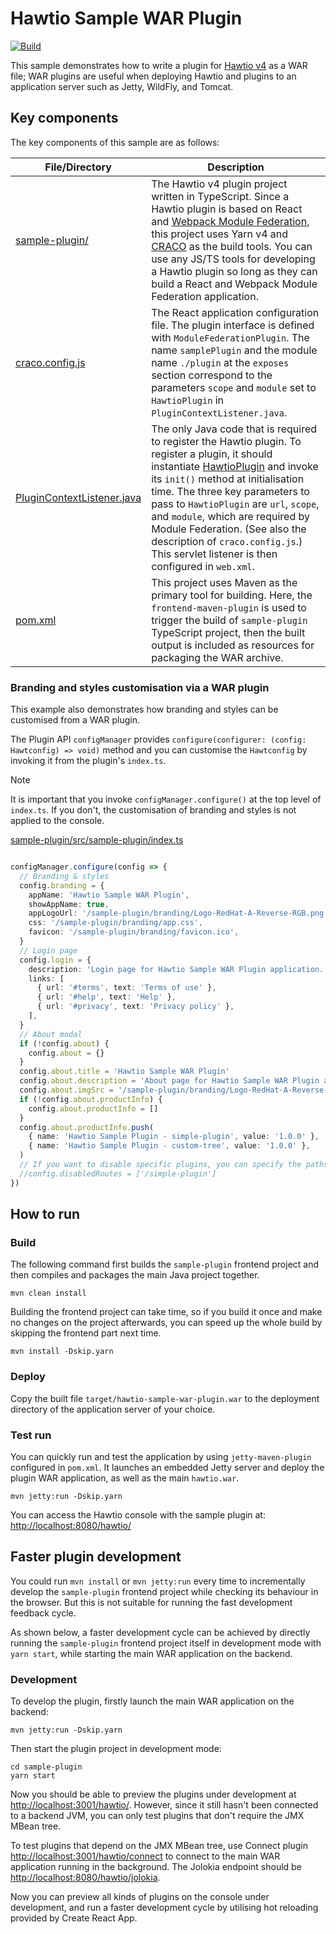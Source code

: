 # Hawtio Sample WAR Plugin

[![Build](https://github.com/hawtio/hawtio-sample-war-plugin-ts/actions/workflows/build.yml/badge.svg)](https://github.com/hawtio/hawtio-sample-war-plugin-ts/actions/workflows/build.yml)

This sample demonstrates how to write a plugin for [Hawtio v4](https://github.com/hawtio/hawtio) as a WAR file; WAR plugins are useful when deploying Hawtio and plugins to an application server such as Jetty, WildFly, and Tomcat.

## Key components

The key components of this sample are as follows:

| File/Directory | Description |
| -------------- | ----------- |
| [sample-plugin/](./sample-plugin) | The Hawtio v4 plugin project written in TypeScript. Since a Hawtio plugin is based on React and [Webpack Module Federation](https://module-federation.github.io/), this project uses Yarn v4 and [CRACO](https://craco.js.org/) as the build tools. You can use any JS/TS tools for developing a Hawtio plugin so long as they can build a React and Webpack Module Federation application. |
| [craco.config.js](./sample-plugin/craco.config.js) | The React application configuration file. The plugin interface is defined with `ModuleFederationPlugin`. The name `samplePlugin` and the module name `./plugin` at the `exposes` section correspond to the parameters `scope` and `module` set to `HawtioPlugin` in `PluginContextListener.java`. |
| [PluginContextListener.java](./src/main/java/io/hawt/examples/sampleplugin/PluginContextListener.java) | The only Java code that is required to register the Hawtio plugin. To register a plugin, it should instantiate [HawtioPlugin](https://github.com/hawtio/hawtio/blob/hawtio-3.0-M3/hawtio-plugin-mbean/src/main/java/io/hawt/web/plugin/HawtioPlugin.java) and invoke its `init()` method at initialisation time. The three key parameters to pass to `HawtioPlugin` are `url`, `scope`, and `module`, which are required by Module Federation. (See also the description of `craco.config.js`.) This servlet listener is then configured in `web.xml`. |
| [pom.xml](./pom.xml) | This project uses Maven as the primary tool for building. Here, the `frontend-maven-plugin` is used to trigger the build of `sample-plugin` TypeScript project, then the built output is included as resources for packaging the WAR archive. |

### Branding and styles customisation via a WAR plugin

This example also demonstrates how branding and styles can be customised from a WAR plugin.

The Plugin API `configManager` provides `configure(configurer: (config: Hawtconfig) => void)` method and you can customise the `Hawtconfig` by invoking it from the plugin's `index.ts`.

> [!NOTE]
> It is important that you invoke `configManager.configure()` at the top level of `index.ts`. If you don't, the customisation of branding and styles is not applied to the console.

[sample-plugin/src/sample-plugin/index.ts](sample-plugin/src/sample-plugin/index.ts)

```typescript

configManager.configure(config => {
  // Branding & styles
  config.branding = {
    appName: 'Hawtio Sample WAR Plugin',
    showAppName: true,
    appLogoUrl: '/sample-plugin/branding/Logo-RedHat-A-Reverse-RGB.png',
    css: '/sample-plugin/branding/app.css',
    favicon: '/sample-plugin/branding/favicon.ico',
  }
  // Login page
  config.login = {
    description: 'Login page for Hawtio Sample WAR Plugin application.',
    links: [
      { url: '#terms', text: 'Terms of use' },
      { url: '#help', text: 'Help' },
      { url: '#privacy', text: 'Privacy policy' },
    ],
  }
  // About modal
  if (!config.about) {
    config.about = {}
  }
  config.about.title = 'Hawtio Sample WAR Plugin'
  config.about.description = 'About page for Hawtio Sample WAR Plugin application.'
  config.about.imgSrc = '/sample-plugin/branding/Logo-RedHat-A-Reverse-RGB.png'
  if (!config.about.productInfo) {
    config.about.productInfo = []
  }
  config.about.productInfo.push(
    { name: 'Hawtio Sample Plugin - simple-plugin', value: '1.0.0' },
    { name: 'Hawtio Sample Plugin - custom-tree', value: '1.0.0' },
  )
  // If you want to disable specific plugins, you can specify the paths to disable them.
  //config.disabledRoutes = ['/simple-plugin']
})
```

## How to run

### Build

The following command first builds the `sample-plugin` frontend project and then compiles and packages the main Java project together.

```console
mvn clean install
```

Building the frontend project can take time, so if you build it once and make no changes on the project afterwards, you can speed up the whole build by skipping the frontend part next time.

```console
mvn install -Dskip.yarn
```

### Deploy

Copy the built file `target/hawtio-sample-war-plugin.war` to the deployment directory of the application server of your choice.

### Test run

You can quickly run and test the application by using `jetty-maven-plugin` configured in `pom.xml`. It launches an embedded Jetty server and deploy the plugin WAR application, as well as the main `hawtio.war`.

```console
mvn jetty:run -Dskip.yarn
```

You can access the Hawtio console with the sample plugin at: <http://localhost:8080/hawtio/>

## Faster plugin development

You could run `mvn install` or `mvn jetty:run` every time to incrementally develop the `sample-plugin` frontend project while checking its behaviour in the browser. But this is not suitable for running the fast development feedback cycle.

As shown below, a faster development cycle can be achieved by directly running the `sample-plugin` frontend project itself in development mode with `yarn start`, while starting the main WAR application on the backend.

### Development

To develop the plugin, firstly launch the main WAR application on the backend:

```console
mvn jetty:run -Dskip.yarn
```

Then start the plugin project in development mode:

```console
cd sample-plugin
yarn start
```

Now you should be able to preview the plugins under development at <http://localhost:3001/hawtio/>. However, since it still hasn't been connected to a backend JVM, you can only test plugins that don't require the JMX MBean tree.

To test plugins that depend on the JMX MBean tree, use Connect plugin <http://localhost:3001/hawtio/connect> to connect to the main WAR application running in the background. The Jolokia endpoint should be <http://localhost:8080/hawtio/jolokia>.

Now you can preview all kinds of plugins on the console under development, and run a faster development cycle by utilising hot reloading provided by Create React App.
